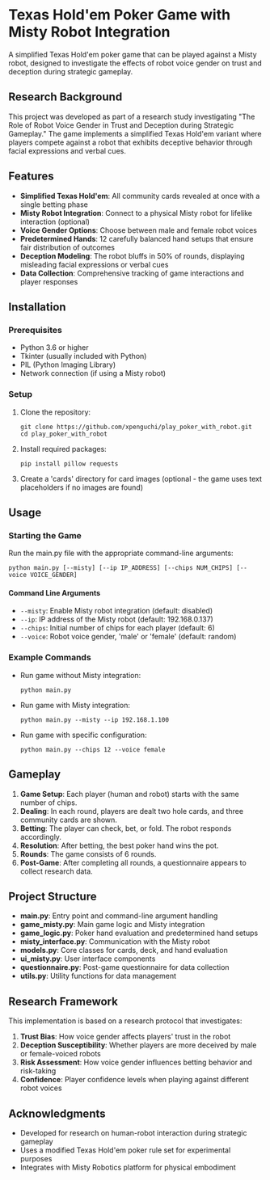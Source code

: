 # Texas Hold'em Poker Game with Misty Robot Integration

A simplified Texas Hold'em poker game that can be played against a Misty robot, designed to investigate the effects of robot voice gender on trust and deception during strategic gameplay.

## Research Background

This project was developed as part of a research study investigating "The Role of Robot Voice Gender in Trust and Deception during Strategic Gameplay." The game implements a simplified Texas Hold'em variant where players compete against a robot that exhibits deceptive behavior through facial expressions and verbal cues.

## Features

- **Simplified Texas Hold'em**: All community cards revealed at once with a single betting phase
- **Misty Robot Integration**: Connect to a physical Misty robot for lifelike interaction (optional)
- **Voice Gender Options**: Choose between male and female robot voices
- **Predetermined Hands**: 12 carefully balanced hand setups that ensure fair distribution of outcomes
- **Deception Modeling**: The robot bluffs in 50% of rounds, displaying misleading facial expressions or verbal cues
- **Data Collection**: Comprehensive tracking of game interactions and player responses

## Installation

### Prerequisites

- Python 3.6 or higher
- Tkinter (usually included with Python)
- PIL (Python Imaging Library)
- Network connection (if using a Misty robot)

### Setup

1. Clone the repository:
   ```
   git clone https://github.com/xpenguchi/play_poker_with_robot.git
   cd play_poker_with_robot
   ```

2. Install required packages:
   ```
   pip install pillow requests
   ```

3. Create a 'cards' directory for card images (optional - the game uses text placeholders if no images are found)

## Usage

### Starting the Game

Run the main.py file with the appropriate command-line arguments:

```
python main.py [--misty] [--ip IP_ADDRESS] [--chips NUM_CHIPS] [--voice VOICE_GENDER]
```

#### Command Line Arguments

- `--misty`: Enable Misty robot integration (default: disabled)
- `--ip`: IP address of the Misty robot (default: 192.168.0.137)
- `--chips`: Initial number of chips for each player (default: 6)
- `--voice`: Robot voice gender, 'male' or 'female' (default: random)

### Example Commands

- Run game without Misty integration:
  ```
  python main.py
  ```

- Run game with Misty integration:
  ```
  python main.py --misty --ip 192.168.1.100
  ```

- Run game with specific configuration:
  ```
  python main.py --chips 12 --voice female
  ```

## Gameplay

1. **Game Setup**: Each player (human and robot) starts with the same number of chips.
2. **Dealing**: In each round, players are dealt two hole cards, and three community cards are shown.
3. **Betting**: The player can check, bet, or fold. The robot responds accordingly.
4. **Resolution**: After betting, the best poker hand wins the pot.
5. **Rounds**: The game consists of 6 rounds.
6. **Post-Game**: After completing all rounds, a questionnaire appears to collect research data.

## Project Structure

- **main.py**: Entry point and command-line argument handling
- **game_misty.py**: Main game logic and Misty integration
- **game_logic.py**: Poker hand evaluation and predetermined hand setups
- **misty_interface.py**: Communication with the Misty robot
- **models.py**: Core classes for cards, deck, and hand evaluation
- **ui_misty.py**: User interface components
- **questionnaire.py**: Post-game questionnaire for data collection
- **utils.py**: Utility functions for data management

## Research Framework

This implementation is based on a research protocol that investigates:

1. **Trust Bias**: How voice gender affects players' trust in the robot
2. **Deception Susceptibility**: Whether players are more deceived by male or female-voiced robots
3. **Risk Assessment**: How voice gender influences betting behavior and risk-taking
4. **Confidence**: Player confidence levels when playing against different robot voices

## Acknowledgments

- Developed for research on human-robot interaction during strategic gameplay
- Uses a modified Texas Hold'em poker rule set for experimental purposes
- Integrates with Misty Robotics platform for physical embodiment